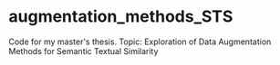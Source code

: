 # augmentation_methods_STS
Code for my master's thesis. Topic: Exploration of Data Augmentation Methods for Semantic Textual Similarity

